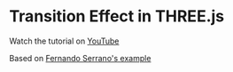# Transition Effect in THREE.js

Watch the tutorial on [YouTube](https://youtu.be/gsz3dgT-g3Q)

Based on [Fernando Serrano's example](https://threejs.org/examples/?q=cros#webgl_postprocessing_crossfade)